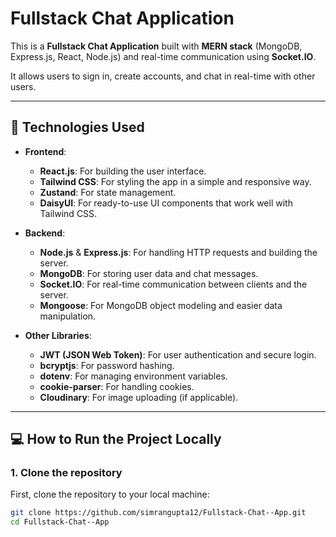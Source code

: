 # Fullstack Chat Application

This is a **Fullstack Chat Application** built with **MERN stack** (MongoDB, Express.js, React, Node.js) and real-time communication using **Socket.IO**. 

It allows users to sign in, create accounts, and chat in real-time with other users.

---

## 🚀 Technologies Used

- **Frontend**:
  - **React.js**: For building the user interface.
  - **Tailwind CSS**: For styling the app in a simple and responsive way.
  - **Zustand**: For state management.
  - **DaisyUI**: For ready-to-use UI components that work well with Tailwind CSS.
  
- **Backend**:
  - **Node.js** & **Express.js**: For handling HTTP requests and building the server.
  - **MongoDB**: For storing user data and chat messages.
  - **Socket.IO**: For real-time communication between clients and the server.
  - **Mongoose**: For MongoDB object modeling and easier data manipulation.
  
- **Other Libraries**:
  - **JWT (JSON Web Token)**: For user authentication and secure login.
  - **bcryptjs**: For password hashing.
  - **dotenv**: For managing environment variables.
  - **cookie-parser**: For handling cookies.
  - **Cloudinary**: For image uploading (if applicable).

---

## 💻 How to Run the Project Locally

### 1. **Clone the repository**

First, clone the repository to your local machine:

```bash
git clone https://github.com/simrangupta12/Fullstack-Chat--App.git
cd Fullstack-Chat--App
